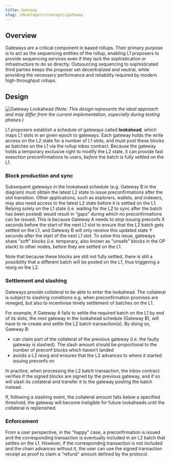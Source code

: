 ```yaml
---
title: Gateway
slug: /developers/concepts/gateway
---
```


## Overview
Gateways are a critical component in based rollups. Their primary purpose is to act as the sequencing entities of the rollup, enabling L1 proposers to provide sequencing services even if they lack the sophistication or infrastructure to do so directly. Outsourcing sequencing to sophisticated third parties keeps the proposer set decentralized and neutral, while providing the necessary performance and reliability required by modern high-throughput rollups.

## Design
![Gateway Lookahead](/img/gateway/gateway.png)
*(Note: This design represents the ideal approach and may differ from the current implementation, especially during testing phases.)*

L1 proposers establish a schedule of gateways called **lookahead**, which maps L1 slots in an given epoch to gateways. Each gateway holds the write access on the L2 state for a number of L1 slots, and must post these blocks as batches on the L1 via the rollup inbox contract.
Because the gateway holds a temporary exclusive right to modify the L2 state, it can provide fast exeuction preconfirmations to users, _before_ the batch is fully settled on the L1.

### Block production and sync
Subsequent gateways in the lookahead schedule (e.g. Gateway B in the diagram) must obtain the latest L2 state to issue preconfirmations after the slot transition. Other applications, such as explorers, wallets, and indexers, may also need access to the latest L2 state before it is settled on the L1. Relying solely on the L1 state (i.e. waiting for the L2 to sync after the batch has been posted) would result in “gaps” during which no preconfirmations can be issued. This is because Gateway A needs to stop issuing preconfs X seconds before the start of the next L1 slot to ensure that the L2 batch gets settled on the L1, and Gateway B will only receive this updated state Y seconds after the start of the next L1 slot. To solve this issue, gateways share "soft" blocks (i.e. temporary, also known as "unsafe" blocks in the OP stack) to other nodes, before they are settled on the L1. 

Note that because these blocks are still not fully settled, there is still a possibility that a different batch will be posted on the L1, thus triggering a reorg on the L2.

### Settlement and slashing
Gateways provide collateral to be able to enter the lookahead. The collateral is subject to slashing conditions e.g. when preconfirmation promises are reneged, but also to incentivise timely settlement of batches on the L1.

For example, if Gateway A fails to settle the required batch on the L1 by end of its slots, the next gateway in the lookahead schedule (Gateway B), will have to re-create and settle the L2 batch transaction(s). By doing so, Gateway B:

- can claim part of the collateral of the previous gateway (i.e. the faulty gateway is slashed). The slash amount should be proportional to the number of preconf blocks which haven’t landed
- avoids a L2 reorg and ensures that the L2 advances to where it started issuing preconfs on

In practice, when processing the L2 batch transaction, the inbox contract verifies if the signed blocks are signed by the previous gateway, and if so will slash its collateral and transfer it to the gateway posting the batch instead.

If, following a slashing event, the collateral amount falls below a specified threshold, the gateway will become ineligible for future lookaheads until the collateral is replenished.

### Enforcement 
From a user perspective, in the "happy" case, a preconfirmation is issued and the corresponding transaction is eventually included in an L2 batch that settles on the L1. However, if the corresponding transaction is not included and the chain advances without it, the user can use the signed transaction receipt as proof to claim a "refund" amount defined by the protocol.
